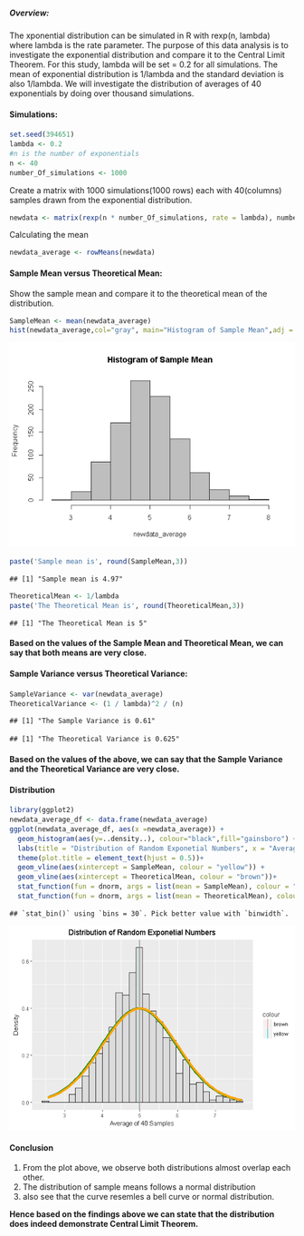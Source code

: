 ##### Overview:

The xponential distribution can be simulated in R with rexp(n, lambda) where lambda is the rate parameter. The purpose of this data analysis is to investigate the exponential distribution and compare it to the Central Limit Theorem. For this study, lambda will be set = 0.2 for all simulations. The mean of exponential distribution is 1/lambda and the standard deviation is also 1/lambda. We will investigate the distribution of averages of 40 exponentials by doing over thousand simulations.

#### Simulations:

``` r
set.seed(394651)
lambda <- 0.2 
#n is the number of exponentials
n <- 40 
number_Of_simulations <- 1000 
```

Create a matrix with 1000 simulations(1000 rows) each with 40(columns) samples drawn from the exponential distribution.

``` r
newdata <- matrix(rexp(n * number_Of_simulations, rate = lambda), number_Of_simulations)
```

Calculating the mean

``` r
newdata_average <- rowMeans(newdata)
```

#### Sample Mean versus Theoretical Mean:

Show the sample mean and compare it to the theoretical mean of the distribution.

``` r
SampleMean <- mean(newdata_average)
hist(newdata_average,col="gray", main="Histogram of Sample Mean",adj = 0.5)
```

![](ProjectWeek4_Part1_rmd_files/figure-markdown_github/unnamed-chunk-4-1.png)

``` r
paste('Sample mean is', round(SampleMean,3))
```

    ## [1] "Sample mean is 4.97"

``` r
TheoreticalMean <- 1/lambda
paste('The Theoretical Mean is', round(TheoreticalMean,3))
```

    ## [1] "The Theoretical Mean is 5"

#### Based on the values of the Sample Mean and Theoretical Mean, we can say that both means are very close.

#### Sample Variance versus Theoretical Variance:

``` r
SampleVariance <- var(newdata_average)
TheoreticalVariance <- (1 / lambda)^2 / (n) 
```

    ## [1] "The Sample Variance is 0.61"

    ## [1] "The Theoretical Variance is 0.625"

#### Based on the values of the above, we can say that the Sample Variance and the Theoretical Variance are very close.

#### Distribution

``` r
library(ggplot2)
newdata_average_df <- data.frame(newdata_average)
ggplot(newdata_average_df, aes(x =newdata_average)) + 
  geom_histogram(aes(y=..density..), colour="black",fill="gainsboro") +
  labs(title = "Distribution of Random Exponetial Numbers", x = "Average of 40 Samples", y = "Density") +
  theme(plot.title = element_text(hjust = 0.5))+
  geom_vline(aes(xintercept = SampleMean, colour = "yellow")) +
  geom_vline(aes(xintercept = TheoreticalMean, colour = "brown"))+
  stat_function(fun = dnorm, args = list(mean = SampleMean), colour = "forestgreen", size = 2.0)+
  stat_function(fun = dnorm, args = list(mean = TheoreticalMean), colour = "orange", size = 2.0)
```

    ## `stat_bin()` using `bins = 30`. Pick better value with `binwidth`.

![](ProjectWeek4_Part1_rmd_files/figure-markdown_github/unnamed-chunk-7-1.png)

#### Conclusion

1.  From the plot above, we observe both distributions almost overlap each other.
2.  The distribution of sample means follows a normal distribution
3.  also see that the curve resemles a bell curve or normal distribution.

**Hence based on the findings above we can state that the distribution does indeed demonstrate Central Limit Theorem.**
